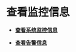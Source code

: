 # 查看监控信息<a name="ZH-CN_TOPIC_0174038193"></a>

-   **[查看系统监控信息](查看系统监控信息.md)**  

-   **[查看告警信息](查看告警信息.md)**  


